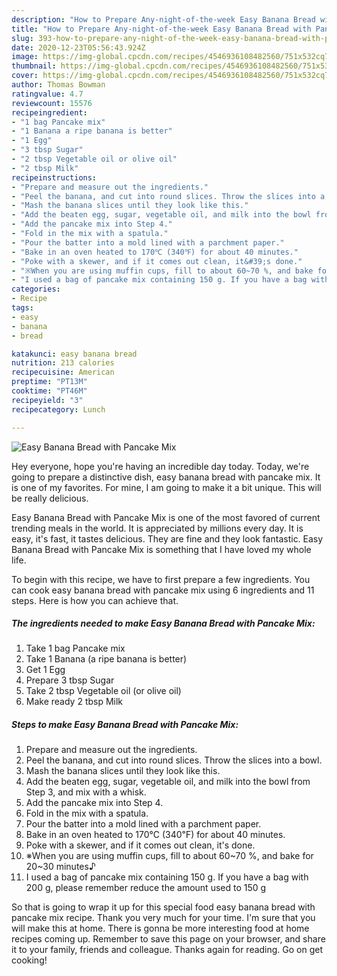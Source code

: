 ```yaml
---
description: "How to Prepare Any-night-of-the-week Easy Banana Bread with Pancake Mix"
title: "How to Prepare Any-night-of-the-week Easy Banana Bread with Pancake Mix"
slug: 393-how-to-prepare-any-night-of-the-week-easy-banana-bread-with-pancake-mix
date: 2020-12-23T05:56:43.924Z
image: https://img-global.cpcdn.com/recipes/4546936108482560/751x532cq70/easy-banana-bread-with-pancake-mix-recipe-main-photo.jpg
thumbnail: https://img-global.cpcdn.com/recipes/4546936108482560/751x532cq70/easy-banana-bread-with-pancake-mix-recipe-main-photo.jpg
cover: https://img-global.cpcdn.com/recipes/4546936108482560/751x532cq70/easy-banana-bread-with-pancake-mix-recipe-main-photo.jpg
author: Thomas Bowman
ratingvalue: 4.7
reviewcount: 15576
recipeingredient:
- "1 bag Pancake mix"
- "1 Banana a ripe banana is better"
- "1 Egg"
- "3 tbsp Sugar"
- "2 tbsp Vegetable oil or olive oil"
- "2 tbsp Milk"
recipeinstructions:
- "Prepare and measure out the ingredients."
- "Peel the banana, and cut into round slices. Throw the slices into a bowl."
- "Mash the banana slices until they look like this."
- "Add the beaten egg, sugar, vegetable oil, and milk into the bowl from Step 3, and mix with a whisk."
- "Add the pancake mix into Step 4."
- "Fold in the mix with a spatula."
- "Pour the batter into a mold lined with a parchment paper."
- "Bake in an oven heated to 170℃ (340℉) for about 40 minutes."
- "Poke with a skewer, and if it comes out clean, it&#39;s done."
- "※When you are using muffin cups, fill to about 60~70 %, and bake for 20~30 minutes♪"
- "I used a bag of pancake mix containing 150 g. If you have a bag with 200 g, please remember reduce the amount used to 150 g"
categories:
- Recipe
tags:
- easy
- banana
- bread

katakunci: easy banana bread 
nutrition: 213 calories
recipecuisine: American
preptime: "PT13M"
cooktime: "PT46M"
recipeyield: "3"
recipecategory: Lunch

---
```



![Easy Banana Bread with Pancake Mix](https://img-global.cpcdn.com/recipes/4546936108482560/751x532cq70/easy-banana-bread-with-pancake-mix-recipe-main-photo.jpg)

Hey everyone, hope you're having an incredible day today. Today, we're going to prepare a distinctive dish, easy banana bread with pancake mix. It is one of my favorites. For mine, I am going to make it a bit unique. This will be really delicious.

Easy Banana Bread with Pancake Mix is one of the most favored of current trending meals in the world. It is appreciated by millions every day. It is easy, it's fast, it tastes delicious. They are fine and they look fantastic. Easy Banana Bread with Pancake Mix is something that I have loved my whole life.




To begin with this recipe, we have to first prepare a few ingredients. You can cook easy banana bread with pancake mix using 6 ingredients and 11 steps. Here is how you can achieve that.

<!--inarticleads1-->

##### The ingredients needed to make Easy Banana Bread with Pancake Mix:

1. Take 1 bag Pancake mix
1. Take 1 Banana (a ripe banana is better)
1. Get 1 Egg
1. Prepare 3 tbsp Sugar
1. Take 2 tbsp Vegetable oil (or olive oil)
1. Make ready 2 tbsp Milk




<!--inarticleads2-->

##### Steps to make Easy Banana Bread with Pancake Mix:

1. Prepare and measure out the ingredients.
1. Peel the banana, and cut into round slices. Throw the slices into a bowl.
1. Mash the banana slices until they look like this.
1. Add the beaten egg, sugar, vegetable oil, and milk into the bowl from Step 3, and mix with a whisk.
1. Add the pancake mix into Step 4.
1. Fold in the mix with a spatula.
1. Pour the batter into a mold lined with a parchment paper.
1. Bake in an oven heated to 170℃ (340℉) for about 40 minutes.
1. Poke with a skewer, and if it comes out clean, it&#39;s done.
1. ※When you are using muffin cups, fill to about 60~70 %, and bake for 20~30 minutes♪
1. I used a bag of pancake mix containing 150 g. If you have a bag with 200 g, please remember reduce the amount used to 150 g




So that is going to wrap it up for this special food easy banana bread with pancake mix recipe. Thank you very much for your time. I'm sure that you will make this at home. There is gonna be more interesting food at home recipes coming up. Remember to save this page on your browser, and share it to your family, friends and colleague. Thanks again for reading. Go on get cooking!
